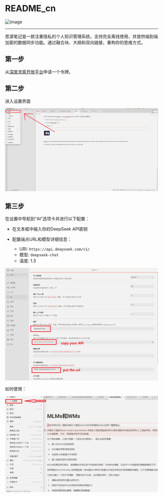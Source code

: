 # README_cn

​![image](https://b3log.org/images/brand/siyuan-128.png)​

---

思源笔记是一款注重隐私的个人知识管理系统，支持完全离线使用，并提供端到端加密的数据同步功能。通过融合块、大纲和双向链接，重构你的思维方式。

## 第一步

从[深度求索开放平台](https://platform.deepseek.com/)申请一个令牌。

## 第二步

进入设置界面

​![image](assets/image-20250122163007-hkuruoe.png)​

## 第三步

在设置中导航到“AI”选项卡并进行以下配置：

* 在文本框中输入你的DeepSeek API密钥
* 配置端点URL和模型详细信息：

  * URI: `https://api.deepseek.com/v1/`​
  * 模型: `deepseek-chat`​
  * 温度: 1.3

​![image](assets/image-20250122162241-32a4oma.png)​

如何使用：

​![image](assets/image-20250122162425-wlsgw0u.png)​

‍
